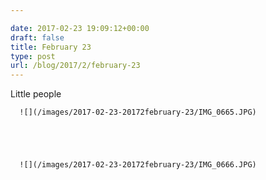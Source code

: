 ```yaml
---

date: 2017-02-23 19:09:12+00:00
draft: false
title: February 23
type: post
url: /blog/2017/2/february-23
---
```


Little people  


  
      ![](/images/2017-02-23-20172february-23/IMG_0665.JPG)

  


  
      ![](/images/2017-02-23-20172february-23/IMG_0666.JPG)

